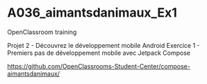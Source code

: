 # A036_aimantsdanimaux_Ex1

OpenClassroom training

Projet 2 - Découvrez le développement mobile Android
Exercice 1 - Premiers pas de développement mobile avec Jetpack Compose

https://github.com/OpenClassrooms-Student-Center/compose-aimantsdanimaux/